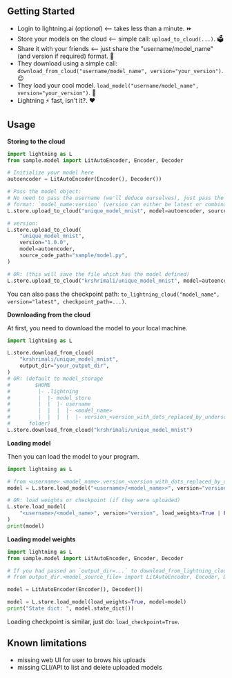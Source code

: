 ## Getting Started

- Login to lightning.ai (_optional_) \<-- takes less than a minute.  ⏩
- Store your models on the cloud \<-- simple call: `upload_to_cloud(...)`. 🗳️
- Share it with your friends \<-- just share the "username/model_name" (and version if required) format. :handshake:
- They download using a simple call: `download_from_cloud("username/model_name", version="your_version")`. :wink:
- They load your cool model. `load_model("username/model_name", version="your_version")`. :tada:
- Lightning :zap: fast, isn't it?. :heart:

## Usage

**Storing to the cloud**

```python
import lightning as L
from sample.model import LitAutoEncoder, Encoder, Decoder

# Initialize your model here
autoencoder = LitAutoEncoder(Encoder(), Decoder())

# Pass the model object:
# No need to pass the username (we'll deduce ourselves), just pass the model name you want as the first argument (with an optional version):
# format: `model_name:version` (version can either be latest or combination of digits and full-stops: 1.0.0 for example)
L.store.upload_to_cloud("unique_model_mnist", model=autoencoder, source_code_path="sample")

# version:
L.store.upload_to_cloud(
    "unique_model_mnist",
    version="1.0.0",
    model=autoencoder,
    source_code_path="sample/model.py",
)

# OR: (this will save the file which has the model defined)
L.store.upload_to_cloud("krshrimali/unique_model_mnist", model=autoencoder)
```

You can also pass the checkpoint path: `to_lightning_cloud("model_name", version="latest", checkpoint_path=...)`.

**Downloading from the cloud**

At first, you need to download the model to your local machine.

```python
import lightning as L

L.store.download_from_cloud(
    "krshrimali/unique_model_mnist",
    output_dir="your_output_dir",
)
# OR: (default to model_storage
#        $HOME
#         |- .lightning
#         |  |- model_store
#         |  |  |- username
#         |  |  |  |- <model_name>
#         |  |  |  |  |- version_<version_with_dots_replaced_by_underscores>
#      folder)
L.store.download_from_cloud("krshrimali/unique_model_mnist")
```

**Loading model**

Then you can load the model to your program.

```python
import lightning as L

# from <username>.<model_name>.version_<version_with_dots_replaced_by_underscores>.<model_source_file> import LitAutoEncoder, Encoder, Decoder
model = L.store.load_model("<username>/<model_name>>", version="version")  # version is optional (defaults to latest)

# OR: load weights or checkpoint (if they were uploaded)
L.store.load_model(
    "<username>/<model_name>", version="version", load_weights=True | False, load_checkpoint=True | False
)
print(model)
```

**Loading model weights**

```python
import lightning as L
from sample.model import LitAutoEncoder, Encoder, Decoder

# If you had passed an `output_dir=...` to download_from_lightning_cloud(...), then you can just do:
# from output_dir.<model_source_file> import LitAutoEncoder, Encoder, Decoder

model = LitAutoEncoder(Encoder(), Decoder())

model = L.store.load_model(load_weights=True, model=model)
print("State dict: ", model.state_dict())
```

Loading checkpoint is similar, just do: `load_checkpoint=True`.

## Known limitations

- missing web UI for user to brows his uploads
- missing CLI/API to list and delete uploaded models
